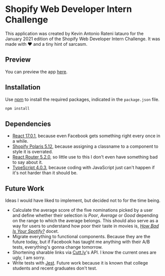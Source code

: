 # Shopify Web Developer Intern Challenge

This application was created by Kevin Antonio Rateni Iatauro for the January 2021 edition of the Shopify Web Developer Intern Challenge. It was made with :heart: and a tiny hint of sarcasm.

## Preview
You can preview the app [here](https://sfc-kevin.web.app/).

## Installation
Use [npm](https://www.npmjs.com/) to install the required packages, indicated in the ```package.json``` file.

```bash
npm install
```

## Dependencies

- [React 17.0.1](https://reactjs.org/), because even Facebook gets something right every once in a while.
- [Shopify Polaris 5.12](https://polaris.shopify.com/), because assigning a classname to a component to style it is overrated.
- [React Router 5.2.0](https://reactrouter.com/), so little use to this I don't even have something bad to say about it.
- [TypeScript 4.0.3](https://www.typescriptlang.org/), because coding with JavaScript just can't happen if it's not harder than it should be.

## Future Work

Ideas I would have liked to implement, but decided not to for the time being.

- Calculate the average score of the five nominations picked by a user and define whether their selection is _Poor_, _Average_ or _Good_ depending on the range to which the average belongs. This should also serve as a way for users to understand how poor their taste in movies is, [_How Bad Is Your Spotify?_](https://pudding.cool/2020/12/judge-my-spotify/) docet.
- Migrate everything to functional components. Because they are the future today, but if Facebook has taught me anything with their A/B tests, everything's gonna change tomorrow.
- Shortening sharable links via [Cutt.ly](https://cutt.ly/)'s API. I know the current ones are ugly, I am sorry.
- Write tests with [Jest](jestjs.io). Future work because it is known that college students and recent graduates don't test.
